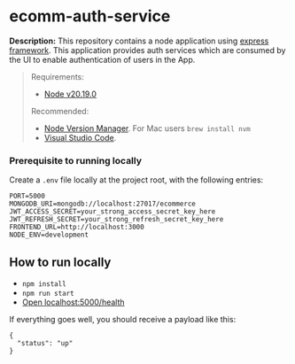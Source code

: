 # ecomm-auth-service

**Description:** This repository contains a node application using [express framework](https://expressjs.com/es/starter/installing.html). This application provides auth services which are consumed by the UI to enable authentication of users in the App.

> Requirements:
>
> - [Node v20.19.0](https://nodejs.org/es/download/releases/)
>
> Recommended:
>
> - [Node Version Manager](https://github.com/nvm-sh/nvm). For Mac users `brew install nvm`
> - [Visual Studio Code](https://code.visualstudio.com/Download).

### Prerequisite to running locally
Create a `.env` file locally at the project root, with the following entries:
```
PORT=5000
MONGODB_URI=mongodb://localhost:27017/ecommerce
JWT_ACCESS_SECRET=your_strong_access_secret_key_here
JWT_REFRESH_SECRET=your_strong_refresh_secret_key_here
FRONTEND_URL=http://localhost:3000
NODE_ENV=development
```

## How to run locally

- `npm install`
- `npm run start`
- [Open localhost:5000/health](http://localhost:5000/health)

If everything goes well, you should receive a payload like this: 
```
{
  "status": "up"
}
```
